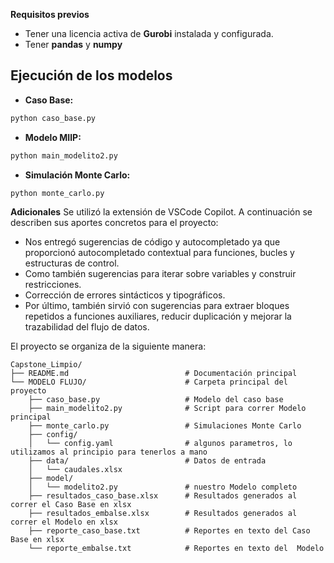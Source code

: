 
**Requisitos previos**
- Tener una licencia activa de **Gurobi** instalada y configurada.
- Tener **pandas** y **numpy**

## Ejecución de los modelos
- **Caso Base:**
```bash
python caso_base.py
````

* **Modelo MIlP:**

```bash
python main_modelito2.py
```

* **Simulación Monte Carlo:**

```bash
python monte_carlo.py
```

**Adicionales**
Se utilizó la extensión de VSCode Copilot. A continuación se describen sus aportes concretos para el proyecto:

* Nos entregó sugerencias de código y autocompletado ya que proporcionó autocompletado contextual para funciones, bucles y estructuras de control.
* Como también sugerencias para iterar sobre variables y construir restricciones.
* Corrección de errores sintácticos y tipográficos.
* Por último, también sirvió con sugerencias para extraer bloques repetidos a funciones auxiliares, reducir duplicación y mejorar la trazabilidad del flujo de datos.

El proyecto se organiza de la siguiente manera:

```
Capstone_Limpio/
├── README.md                          # Documentación principal
└── MODELO FLUJO/                      # Carpeta principal del proyecto
    ├── caso_base.py                   # Modelo del caso base
    ├── main_modelito2.py              # Script para correr Modelo principal 
    ├── monte_carlo.py                 # Simulaciones Monte Carlo
    ├── config/
    │   └── config.yaml                # algunos parametros, lo utilizamos al principio para tenerlos a mano
    ├── data/                          # Datos de entrada
    │   └── caudales.xlsx              
    ├── model/
    │   └── modelito2.py               # nuestro Modelo completo
    ├── resultados_caso_base.xlsx      # Resultados generados al correr el Caso Base en xlsx
    ├── resultados_embalse.xlsx        # Resultados generados al correr el Modelo en xlsx
    ├── reporte_caso_base.txt          # Reportes en texto del Caso Base en xlsx
    └── reporte_embalse.txt            # Reportes en texto del  Modelo
```
